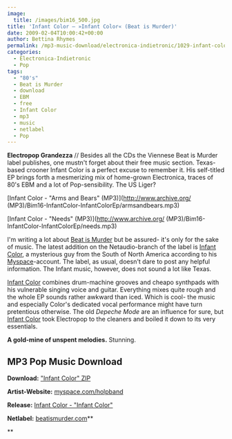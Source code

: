 ```yaml
---
image:
  title: /images/bim16_500.jpg
title: 'Infant Color – »Infant Color« (Beat is Murder)'
date: 2009-02-04T10:00:42+00:00
author: Bettina Rhymes
permalink: /mp3-music-download/electronica-indietronic/1029-infant-color-infant-color-beat-is-murder
categories:
  - Electronica-Indietronic
  - Pop
tags:
  - "80's"
  - Beat is Murder
  - download
  - EBM
  - free
  - Infant Color
  - mp3
  - music
  - netlabel
  - Pop
---
```

**Electropop Grandezza** // Besides all the CDs the Viennese Beat is Murder label publishes, one mustn't forget about their free music section. Texas-based crooner Infant Color is a perfect excuse to remember it. His self-titled EP brings forth a mesmerizing mix of home-grown Electronica, traces of 80's EBM and a lot of Pop-sensibility. The US Liger?

[Infant Color - "Arms and Bears" (MP3)](http://www.archive.org/ (MP3)/Bim16-InfantColor-InfantColorEp/armsandbears.mp3)
  
[Infant Color - "Needs" (MP3)](http://www.archive.org/ (MP3)/Bim16-InfantColor-InfantColorEp/needs.mp3)

<!--more-->

I'm writing a lot about [Beat is Murder](http://www.beatismurder.com/netlabel) but be assured- it's only for the sake of music. The latest addition on the Netaudio-branch of the label is [Infant Color](http://www.myspace.com/holpband), a mysterious guy from the South of North America according to his [Myspace](http://www.myspace.com/holpband)-account. The label, as usual, doesn't dare to post any helpful information. The Infant music, however, does not sound a lot like Texas.

[Infant Color](http://www.myspace.com/holpband) combines drum-machine grooves and cheapo synthpads with his vulnerable singing voice and guitar. Everything mixes quite rough and the whole EP sounds rather awkward than iced. Which is cool- the music and especially Color's dedicated vocal performance might have turn pretentious otherwise. The old _Depeche Mode_ are an influence for sure, but [Infant Color](http://www.myspace.com/holpband) took Electropop to the cleaners and boiled it down to its very essentials.

**A gold-mine of unspent melodies.** Stunning.

## MP3 Pop Music Download

**Download:** ["Infant Color" ZIP](http://www.archive.org/download/Bim16-InfantColor-InfantColorEp/Bim16-InfantColor-InfantColorEp_vbr_mp3.zip)
  
**Artist-Website:** [<span class="searchMonkey-displayURL">myspace.com/holpband</span>](http://www.myspace.com/holpband)
  
**Release:** [Infant Color - "Infant Color"](http://www.beatismurder.com/netlabel/index.php?option=com_content&task=view&id=58&Itemid=60)
  
**Netlabel:** [beatismurder.com](http://www.beatismurder.com)**
  
**